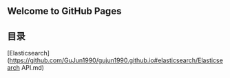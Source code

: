 ## Welcome to GitHub Pages
## 目录

[Elasticsearch](https://github.com/GuJun1990/gujun1990.github.io#elasticsearch/Elasticsearch API.md)

